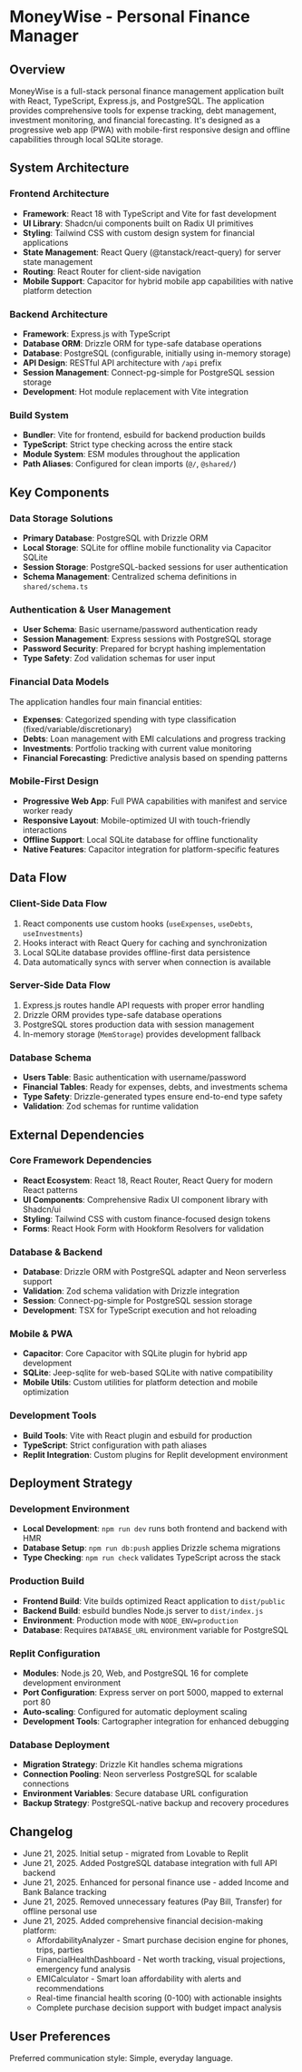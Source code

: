 # MoneyWise - Personal Finance Manager

## Overview

MoneyWise is a full-stack personal finance management application built with React, TypeScript, Express.js, and PostgreSQL. The application provides comprehensive tools for expense tracking, debt management, investment monitoring, and financial forecasting. It's designed as a progressive web app (PWA) with mobile-first responsive design and offline capabilities through local SQLite storage.

## System Architecture

### Frontend Architecture
- **Framework**: React 18 with TypeScript and Vite for fast development
- **UI Library**: Shadcn/ui components built on Radix UI primitives
- **Styling**: Tailwind CSS with custom design system for financial applications
- **State Management**: React Query (@tanstack/react-query) for server state management
- **Routing**: React Router for client-side navigation
- **Mobile Support**: Capacitor for hybrid mobile app capabilities with native platform detection

### Backend Architecture
- **Framework**: Express.js with TypeScript
- **Database ORM**: Drizzle ORM for type-safe database operations
- **Database**: PostgreSQL (configurable, initially using in-memory storage)
- **API Design**: RESTful API architecture with `/api` prefix
- **Session Management**: Connect-pg-simple for PostgreSQL session storage
- **Development**: Hot module replacement with Vite integration

### Build System
- **Bundler**: Vite for frontend, esbuild for backend production builds
- **TypeScript**: Strict type checking across the entire stack
- **Module System**: ESM modules throughout the application
- **Path Aliases**: Configured for clean imports (`@/`, `@shared/`)

## Key Components

### Data Storage Solutions
- **Primary Database**: PostgreSQL with Drizzle ORM
- **Local Storage**: SQLite for offline mobile functionality via Capacitor SQLite
- **Session Storage**: PostgreSQL-backed sessions for user authentication
- **Schema Management**: Centralized schema definitions in `shared/schema.ts`

### Authentication & User Management
- **User Schema**: Basic username/password authentication ready
- **Session Management**: Express sessions with PostgreSQL storage
- **Password Security**: Prepared for bcrypt hashing implementation
- **Type Safety**: Zod validation schemas for user input

### Financial Data Models
The application handles four main financial entities:
- **Expenses**: Categorized spending with type classification (fixed/variable/discretionary)
- **Debts**: Loan management with EMI calculations and progress tracking  
- **Investments**: Portfolio tracking with current value monitoring
- **Financial Forecasting**: Predictive analysis based on spending patterns

### Mobile-First Design
- **Progressive Web App**: Full PWA capabilities with manifest and service worker ready
- **Responsive Layout**: Mobile-optimized UI with touch-friendly interactions
- **Offline Support**: Local SQLite database for offline functionality
- **Native Features**: Capacitor integration for platform-specific features

## Data Flow

### Client-Side Data Flow
1. React components use custom hooks (`useExpenses`, `useDebts`, `useInvestments`)
2. Hooks interact with React Query for caching and synchronization
3. Local SQLite database provides offline-first data persistence
4. Data automatically syncs with server when connection is available

### Server-Side Data Flow
1. Express.js routes handle API requests with proper error handling
2. Drizzle ORM provides type-safe database operations
3. PostgreSQL stores production data with session management
4. In-memory storage (`MemStorage`) provides development fallback

### Database Schema
- **Users Table**: Basic authentication with username/password
- **Financial Tables**: Ready for expenses, debts, and investments schema
- **Type Safety**: Drizzle-generated types ensure end-to-end type safety
- **Validation**: Zod schemas for runtime validation

## External Dependencies

### Core Framework Dependencies
- **React Ecosystem**: React 18, React Router, React Query for modern React patterns
- **UI Components**: Comprehensive Radix UI component library with Shadcn/ui
- **Styling**: Tailwind CSS with custom finance-focused design tokens
- **Forms**: React Hook Form with Hookform Resolvers for validation

### Database & Backend
- **Database**: Drizzle ORM with PostgreSQL adapter and Neon serverless support
- **Validation**: Zod schema validation with Drizzle integration
- **Session**: Connect-pg-simple for PostgreSQL session storage
- **Development**: TSX for TypeScript execution and hot reloading

### Mobile & PWA
- **Capacitor**: Core Capacitor with SQLite plugin for hybrid app development
- **SQLite**: Jeep-sqlite for web-based SQLite with native compatibility
- **Mobile Utils**: Custom utilities for platform detection and mobile optimization

### Development Tools
- **Build Tools**: Vite with React plugin and esbuild for production
- **TypeScript**: Strict configuration with path aliases
- **Replit Integration**: Custom plugins for Replit development environment

## Deployment Strategy

### Development Environment
- **Local Development**: `npm run dev` runs both frontend and backend with HMR
- **Database Setup**: `npm run db:push` applies Drizzle schema migrations
- **Type Checking**: `npm run check` validates TypeScript across the stack

### Production Build
- **Frontend Build**: Vite builds optimized React application to `dist/public`
- **Backend Build**: esbuild bundles Node.js server to `dist/index.js`
- **Environment**: Production mode with `NODE_ENV=production`
- **Database**: Requires `DATABASE_URL` environment variable for PostgreSQL

### Replit Configuration
- **Modules**: Node.js 20, Web, and PostgreSQL 16 for complete development environment
- **Port Configuration**: Express server on port 5000, mapped to external port 80
- **Auto-scaling**: Configured for automatic deployment scaling
- **Development Tools**: Cartographer integration for enhanced debugging

### Database Deployment
- **Migration Strategy**: Drizzle Kit handles schema migrations
- **Connection Pooling**: Neon serverless PostgreSQL for scalable connections  
- **Environment Variables**: Secure database URL configuration
- **Backup Strategy**: PostgreSQL-native backup and recovery procedures

## Changelog
- June 21, 2025. Initial setup - migrated from Lovable to Replit
- June 21, 2025. Added PostgreSQL database integration with full API backend
- June 21, 2025. Enhanced for personal finance use - added Income and Bank Balance tracking
- June 21, 2025. Removed unnecessary features (Pay Bill, Transfer) for offline personal use
- June 21, 2025. Added comprehensive financial decision-making platform:
  * AffordabilityAnalyzer - Smart purchase decision engine for phones, trips, parties
  * FinancialHealthDashboard - Net worth tracking, visual projections, emergency fund analysis
  * EMICalculator - Smart loan affordability with alerts and recommendations
  * Real-time financial health scoring (0-100) with actionable insights
  * Complete purchase decision support with budget impact analysis

## User Preferences

Preferred communication style: Simple, everyday language.